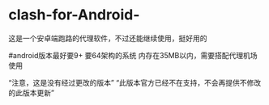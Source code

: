 # clash-for-Android-
这是一个安卓端跑路的代理软件，不过还能继续使用，挺好用的


#android版本最好要9+
要64架构的系统
内存在35MB以内，需要搭配代理机场使用


“注意，这是没有经过更改的版本”
“此版本官方已经不在支持，不会再提供不修改的此版本更新”
